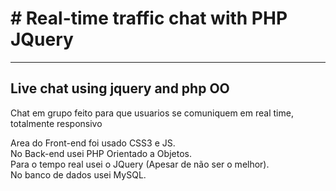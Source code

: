 <h1><b> # Real-time traffic chat with PHP JQuery </b></h1>
<hr>
<h2>Live chat using jquery and php OO</h2>
<p>Chat em grupo feito para que usuarios se comuniquem em real time, totalmente responsivo</p>
<tr>
	<td>Area do Front-end foi usado CSS3 e JS.</td><br>
	<td>No Back-end usei PHP Orientado a Objetos.</td><br>
	<td>Para o tempo real usei o JQuery (Apesar de não ser o melhor).</td><br>
	<td>No banco de dados usei MySQL.</td>
</tr>
